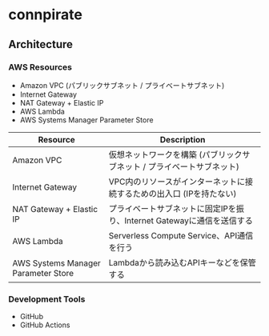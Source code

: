 # connpirate

## Architecture

### AWS Resources
- Amazon VPC (パブリックサブネット / プライベートサブネット)
- Internet Gateway
- NAT Gateway + Elastic IP
- AWS Lambda
- AWS Systems Manager Parameter Store

| Resource | Description |
|----------|-------------|
| Amazon VPC | 仮想ネットワークを構築 (パブリックサブネット / プライベートサブネット) |
| Internet Gateway | VPC内のリソースがインターネットに接続するための出入口 (IPを持たない) |
| NAT Gateway + Elastic IP | プライベートサブネットに固定IPを振り、Internet Gatewayに通信を送信する |
| AWS Lambda | Serverless Compute Service、API通信を行う |
| AWS Systems Manager Parameter Store | Lambdaから読み込むAPIキーなどを保管する |

### Development Tools
- GitHub
- GitHub Actions